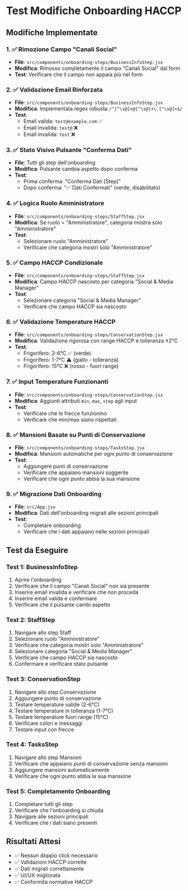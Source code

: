 # Test Modifiche Onboarding HACCP

## Modifiche Implementate

### 1. ✅ Rimozione Campo "Canali Social"
- **File**: `src/components/onboarding-steps/BusinessInfoStep.jsx`
- **Modifica**: Rimosso completamente il campo "Canali Social" dal form
- **Test**: Verificare che il campo non appaia più nel form

### 2. ✅ Validazione Email Rinforzata
- **File**: `src/components/onboarding-steps/BusinessInfoStep.jsx`
- **Modifica**: Implementata regex robusta `/^[^\s@]+@[^\s@]+\.[^\s@]+$/`
- **Test**: 
  - Email valida: `test@example.com` ✅
  - Email invalida: `test@` ❌
  - Email invalida: `test` ❌

### 3. ✅ Stato Visivo Pulsante "Conferma Dati"
- **File**: Tutti gli step dell'onboarding
- **Modifica**: Pulsante cambia aspetto dopo conferma
- **Test**: 
  - Prima conferma: "Conferma Dati [Step]"
  - Dopo conferma: "✅ Dati Confermati" (verde, disabilitato)

### 4. ✅ Logica Ruolo Amministratore
- **File**: `src/components/onboarding-steps/StaffStep.jsx`
- **Modifica**: Se ruolo = "Amministratore", categoria mostra solo "Amministratore"
- **Test**: 
  - Selezionare ruolo "Amministratore"
  - Verificare che categoria mostri solo "Amministratore"

### 5. ✅ Campo HACCP Condizionale
- **File**: `src/components/onboarding-steps/StaffStep.jsx`
- **Modifica**: Campo HACCP nascosto per categoria "Social & Media Manager"
- **Test**: 
  - Selezionare categoria "Social & Media Manager"
  - Verificare che campo HACCP sia nascosto

### 6. ✅ Validazione Temperature HACCP
- **File**: `src/components/onboarding-steps/ConservationStep.jsx`
- **Modifica**: Validazione rigorosa con range HACCP e tolleranza ±2°C
- **Test**:
  - Frigorifero: 2-6°C ✅ (verde)
  - Frigorifero: 1-7°C ⚠️ (giallo - tolleranza)
  - Frigorifero: 15°C ❌ (rosso - fuori range)

### 7. ✅ Input Temperature Funzionanti
- **File**: `src/components/onboarding-steps/ConservationStep.jsx`
- **Modifica**: Aggiunti attributi `min`, `max`, `step` agli input
- **Test**: 
  - Verificare che le frecce funzionino
  - Verificare che min/max siano rispettati

### 8. ✅ Mansioni Basate su Punti di Conservazione
- **File**: `src/components/onboarding-steps/TasksStep.jsx`
- **Modifica**: Mansioni automatiche per ogni punto di conservazione
- **Test**:
  - Aggiungere punti di conservazione
  - Verificare che appaiano mansioni suggerite
  - Verificare che ogni punto abbia la sua mansione

### 9. ✅ Migrazione Dati Onboarding
- **File**: `src/App.jsx`
- **Modifica**: Dati dell'onboarding migrati alle sezioni principali
- **Test**:
  - Completare onboarding
  - Verificare che i dati appaiano nelle sezioni principali

## Test da Eseguire

### Test 1: BusinessInfoStep
1. Aprire l'onboarding
2. Verificare che il campo "Canali Social" non sia presente
3. Inserire email invalida e verificare che non proceda
4. Inserire email valida e confermare
5. Verificare che il pulsante cambi aspetto

### Test 2: StaffStep
1. Navigare allo step Staff
2. Selezionare ruolo "Amministratore"
3. Verificare che categoria mostri solo "Amministratore"
4. Selezionare categoria "Social & Media Manager"
5. Verificare che campo HACCP sia nascosto
6. Confermare e verificare stato pulsante

### Test 3: ConservationStep
1. Navigare allo step Conservazione
2. Aggiungere punto di conservazione
3. Testare temperature valide (2-6°C)
4. Testare temperature in tolleranza (1-7°C)
5. Testare temperature fuori range (15°C)
6. Verificare colori e messaggi
7. Testare input con frecce

### Test 4: TasksStep
1. Navigare allo step Mansioni
2. Verificare che appaiano punti di conservazione senza mansioni
3. Aggiungere mansioni automaticamente
4. Verificare che ogni punto abbia la sua mansione

### Test 5: Completamento Onboarding
1. Completare tutti gli step
2. Verificare che l'onboarding si chiuda
3. Navigare alle sezioni principali
4. Verificare che i dati siano presenti

## Risultati Attesi

- ✅ Nessun doppio click necessario
- ✅ Validazioni HACCP corrette
- ✅ Dati migrati correttamente
- ✅ UI/UX migliorata
- ✅ Conformità normative HACCP
